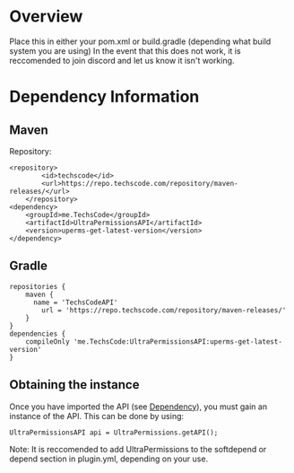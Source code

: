 # Overview
Place this in either your pom.xml or build.gradle (depending what build system you are using)
In the event that this does not work, it is reccomended to join discord and let us know it isn't working.

# Dependency Information
## Maven
Repository: 
```
<repository>
        <id>techscode</id>
        <url>https://repo.techscode.com/repository/maven-releases/</url>
    </repository>
<dependency>
    <groupId>me.TechsCode</groupId>
    <artifactId>UltraPermissionsAPI</artifactId>
    <version>uperms-get-latest-version</version>
</dependency>
```

## Gradle
```
repositories {
    maven {
      name = 'TechsCodeAPI'
        url = 'https://repo.techscode.com/repository/maven-releases/'
    }
}
dependencies {
    compileOnly 'me.TechsCode:UltraPermissionsAPI:uperms-get-latest-version'
}
```

## Obtaining the instance
Once you have imported the API (see [Dependency](./api/dependency)), you must gain an instance of the API. 
This can be done by using:
```
UltraPermissionsAPI api = UltraPermissions.getAPI();
```

Note: It is reccomended to add UltraPermissions to the softdepend or depend section in plugin.yml, depending on your use. 